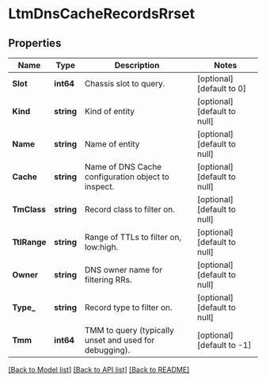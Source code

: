 # LtmDnsCacheRecordsRrset

## Properties
Name | Type | Description | Notes
------------ | ------------- | ------------- | -------------
**Slot** | **int64** | Chassis slot to query. | [optional] [default to 0]
**Kind** | **string** | Kind of entity | [optional] [default to null]
**Name** | **string** | Name of entity | [optional] [default to null]
**Cache** | **string** | Name of DNS Cache configuration object to inspect. | [optional] [default to null]
**TmClass** | **string** | Record class to filter on. | [optional] [default to null]
**TtlRange** | **string** | Range of TTLs to filter on, low:high. | [optional] [default to null]
**Owner** | **string** | DNS owner name for filtering RRs. | [optional] [default to null]
**Type_** | **string** | Record type to filter on. | [optional] [default to null]
**Tmm** | **int64** | TMM to query (typically unset and used for debugging). | [optional] [default to -1]

[[Back to Model list]](../README.md#documentation-for-models) [[Back to API list]](../README.md#documentation-for-api-endpoints) [[Back to README]](../README.md)


